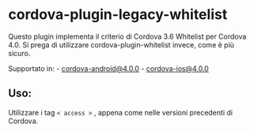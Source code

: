 <!--
# license: Licensed to the Apache Software Foundation (ASF) under one
#         or more contributor license agreements.  See the NOTICE file
#         distributed with this work for additional information
#         regarding copyright ownership.  The ASF licenses this file
#         to you under the Apache License, Version 2.0 (the
#         "License"); you may not use this file except in compliance
#         with the License.  You may obtain a copy of the License at
#
#           http://www.apache.org/licenses/LICENSE-2.0
#
#         Unless required by applicable law or agreed to in writing,
#         software distributed under the License is distributed on an
#         "AS IS" BASIS, WITHOUT WARRANTIES OR CONDITIONS OF ANY
#         KIND, either express or implied.  See the License for the
#         specific language governing permissions and limitations
#         under the License.
-->

# cordova-plugin-legacy-whitelist

Questo plugin implementa il criterio di Cordova 3.6 Whitelist per Cordova 4.0. Si prega di utilizzare cordova-plugin-whitelist invece, come è più sicuro.

Supportato in: - cordova-android@4.0.0 - cordova-ios@4.0.0

## Uso:

Utilizzare i tag `< access >` , appena come nelle versioni precedenti di Cordova.